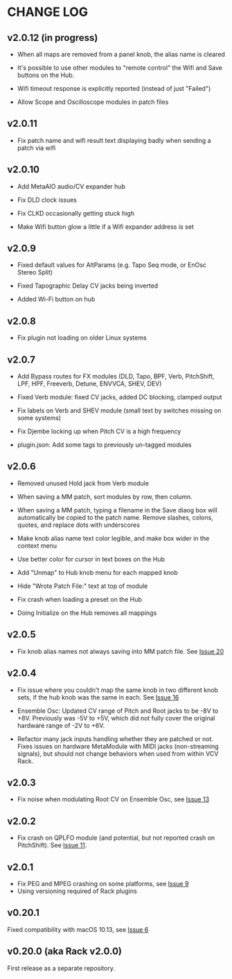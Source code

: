 # CHANGE LOG

## v2.0.12 (in progress)

- When all maps are removed from a panel knob, the alias name is cleared

- It's possible to use other modules to "remote control" the Wifi and Save buttons on the Hub.

- Wifi timeout response is explicitly reported (instead of just "Failed")

- Allow Scope and Oscilloscope modules in patch files

## v2.0.11

- Fix patch name and wifi result text displaying badly when sending a patch via wifi

## v2.0.10

- Add MetaAIO audio/CV expander hub

- Fix DLD clock issues

- Fix CLKD occasionally getting stuck high

- Make Wifi button glow a little if a Wifi expander address is set

## v2.0.9

- Fixed default values for AltParams (e.g. Tapo Seq mode, or EnOsc Stereo Split)

- Fixed Tapographic Delay CV jacks being inverted

- Added Wi-Fi button on hub


## v2.0.8

- Fix plugin not loading on older Linux systems

## v2.0.7

- Add Bypass routes for FX modules (DLD, Tapo, BPF, Verb, PitchShift, LPF, HPF, Freeverb, Detune, ENVVCA, SHEV, DEV)

- Fixed Verb module: fixed CV jacks, added DC blocking, clamped output

- Fix labels on Verb and SHEV module (small text by switches missing on some systems)

- Fix Djembe locking up when Pitch CV is a high frequency

- plugin.json: Add some tags to previously un-tagged modules

## v2.0.6

- Removed unused Hold jack from Verb module

- When saving a MM patch, sort modules by row, then column.

- When saving a MM patch, typing a filename in the Save diaog box will
  automatically be copied to the patch name. Remove slashes, colons, quotes,
  and replace dots with underscores

- Make knob alias name text color legible, and make box wider in the context menu

- Use better color for cursor in text boxes on the Hub

- Add "Unmap" to Hub knob menu for each mapped knob

- Hide "Wrote Patch File:" text at top of module

- Fix crash when loading a preset on the Hub

- Doing Initialize on the Hub removes all mappings


## v2.0.5

- Fix knob alias names not always saving into MM patch file. See [Issue 20](https://github.com/4ms/4ms-vcv/issues/20)

## v2.0.4

- Fix issue where you couldn't map the same knob in two different knob sets,
  if the hub knob was the same in each. 
  See [Issue 16](https://github.com/4ms/4ms-vcv/issues/16)

- Ensemble Osc: Updated CV range of Pitch and Root jacks to be -8V to +8V.
  Previously was -5V to +5V, which did not fully cover the original hardware
  range of -2V to +6V.

- Refactor many jack inputs handling whether they are patched or not. Fixes
  issues on hardware MetaModule with MIDI jacks (non-streaming signals), but
  should not change behaviors when used from within VCV Rack.


## v2.0.3

- Fix noise when modulating Root CV on Ensemble Osc, see [Issue 13](https://github.com/4ms/4ms-vcv/issues/13)

## v2.0.2

- Fix crash on QPLFO module (and potential, but not reported crash on
  PitchShift). See [Issue 11](https://github.com/4ms/4ms-vcv/issues/11).

## v2.0.1

- Fix PEG and MPEG crashing on some platforms, see [Issue 9](https://github.com/4ms/4ms-vcv/issues/9)
- Using versioning required of Rack plugins


## v0.20.1 

Fixed compatibility with macOS 10.13, see [Issue 6](https://github.com/4ms/4ms-vcv/issues/6)

## v0.20.0 (aka Rack v2.0.0)

First release as a separate repository.


